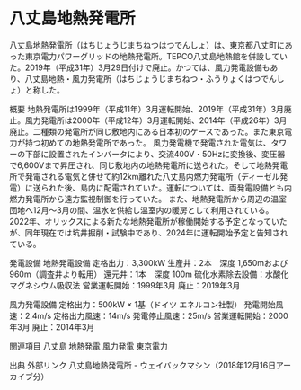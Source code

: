 # 八丈島地熱発電所

八丈島地熱発電所（はちじょうじまちねつはつでんしょ）は、東京都八丈町にあった東京電力パワーグリッドの地熱発電所。TEPCO八丈島地熱館を併設していた。2019年（平成31年）3月29日付けで廃止。かつては、風力発電設備もあり、八丈島地熱・風力発電所（はちじょうじまちねつ・ふうりょくはつでんしょ）と称した。

概要
地熱発電所は1999年（平成11年）3月運転開始、2019年（平成31年）3月廃止。風力発電所は2000年（平成12年）3月運転開始、2014年（平成26年）3月廃止。二種類の発電所が同じ敷地内にある日本初のケースであった。また東京電力が持つ初めての地熱発電所であった。
風力発電機で発電された電気は、タワーの下部に設置されたインバータにより、交流400V・50Hzに変換後、変圧器で6,600Vまで昇圧され、同じ敷地内の地熱発電所に送られた。そして地熱発電所で発電される電気と併せて約12km離れた八丈島内燃力発電所（ディーゼル発電）に送られた後、島内に配電されていた。運転については、両発電設備とも内燃力発電所から遠方監視制御を行っていた。
また、地熱発電所から周辺の温室団地へ12月～3月の間、温水を供給し温室内の暖房として利用されている。
2022年、オリックスによる新たな地熱発電所が稼働開始する予定となっていたが、同年現在では坑井掘削・試験中であり、2024年に運転開始予定と告知されている。

発電設備
地熱発電設備
定格出力：3,300kW
生産井：2本　深度 1,650mおよび960m（調査井より転用）
還元井：1本　深度 100m
硫化水素除去設備：水酸化マグネシウム吸収法
営業運転開始：1999年3月
廃止：2019年3月

風力発電設備
定格出力：500kW × 1基（ドイツ エネルコン社製）
発電開始風速：2.4m/s
定格出力風速：14m/s
発電停止風速：25m/s
営業運転開始：2000年3月
廃止：2014年3月

関連項目
八丈島
地熱発電
風力発電
東京電力

出典
外部リンク
八丈島地熱発電所 - ウェイバックマシン（2018年12月16日アーカイブ分）